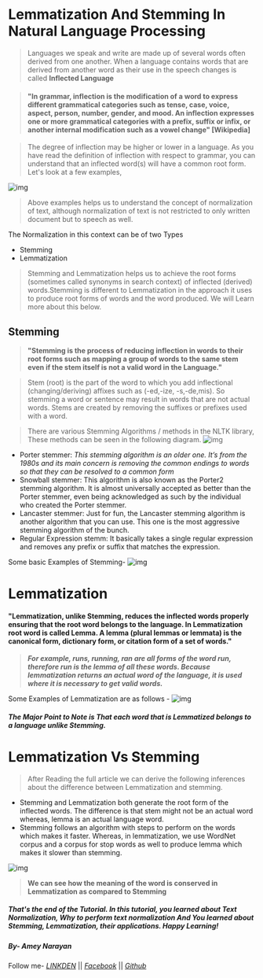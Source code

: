 #  Lemmatization And Stemming In Natural Language Processing
>Languages we speak and write are made up of several words often derived from one another. When a language contains words that are derived from another word as their use in the speech changes is called **Inflected Language**

> ####  "In grammar, inflection is the modification of a word to express different grammatical categories such as tense, case, voice, aspect, person, number, gender, and mood. An inflection expresses one or more grammatical categories with a prefix, suffix or infix, or another internal modification such as a vowel change" [Wikipedia]

>The degree of inflection may be higher or lower in a language. As you have read the definition of inflection with respect to grammar, you can understand that an inflected word(s) will have a common root form. Let's look at a few examples,

![img](https://res.cloudinary.com/dyd911kmh/image/upload/f_auto,q_auto:best/v1539984207/stemminglemmatization_n8bmou.jpg)

>Above examples helps us to understand the concept of normalization of text, although normalization of text is not restricted to only written document but to speech as well. 

The Normalization in this context can be of two Types 
* Stemming 
* Lemmatization

>Stemming and Lemmatization helps us to achieve the root forms (sometimes called synonyms in search context) of inflected (derived) words.Stemming is different to Lemmatization in the approach it uses to produce root forms of words and the word produced. We will Learn more about this below.

## Stemming

> **"Stemming is the process of reducing inflection in words to their root forms such as mapping a group of words to the same stem even if the stem itself is not a valid word in the Language."**

> Stem (root) is the part of the word to which you add inflectional (changing/deriving) affixes such as (-ed,-ize, -s,-de,mis). So stemming a word or sentence may result in words that are not actual words. Stems are created by removing the suffixes or prefixes used with a word.

>There are various Stemming Algorithms / methods in the NLTK library, These methods can be seen in the following diagram.
![img](https://www.tutorialspoint.com/natural_language_toolkit/images/stemming_algorithms.jpg)

* Porter stemmer: *This stemming algorithm is an older one. It’s from the 1980s and its main concern is removing the common endings to words so that they can be resolved to a common form*
* Snowball stemmer: This algorithm is also known as the Porter2 stemming algorithm. It is almost universally accepted as better than the Porter stemmer, even being acknowledged as such by the individual who created the Porter stemmer.
* Lancaster stemmer: Just for fun, the Lancaster stemming algorithm is another algorithm that you can use. This one is the most aggressive stemming algorithm of the bunch.
* Regular Expression stemm: It basically takes a single regular expression and removes any prefix or suffix that matches the expression.

Some basic Examples of Stemming- 
![img](https://encrypted-tbn0.gstatic.com/images?q=tbn%3AANd9GcQB544U1IwwokOrtUpO3iOx4riHTzSXnChPWg&usqp=CAU)

# Lemmatization
#### "Lemmatization, unlike Stemming, reduces the inflected words properly ensuring that the root word belongs to the language. In Lemmatization root word is called Lemma. A lemma (plural lemmas or lemmata) is the canonical form, dictionary form, or citation form of a set of words."

>***For example, runs, running, ran are all forms of the word run, therefore run is the lemma of all these words. Because lemmatization returns an actual word of the language, it is used where it is necessary to get valid words.***

Some Examples of Lemmatization are as follows - 
![img](https://kavita-ganesan.com/wp-content/uploads/2019/02/Screen-Shot-2019-02-20-at-4.49.08-PM.png)

#### *****The Major Point to Note is That each word that is Lemmatized belongs to a language unlike Stemming.*****

# Lemmatization Vs Stemming
> After Reading the full article we can derive the following inferences about the difference between Lemmatization and stemming.
* Stemming and Lemmatization both generate the root form of the inflected words. The difference is that stem might not be an actual word whereas, lemma is an actual language word.
* Stemming follows an algorithm with steps to perform on the words which makes it faster. Whereas, in lemmatization, we use WordNet corpus and a corpus for stop words as well to produce lemma which makes it slower than stemming.

![img](https://miro.medium.com/max/2050/1*ES5bt7IoInIq2YioQp2zcQ.png)

> ****We can see how the meaning of the word is conserved in Lemmatization as compared to Stemming****


##### That's the end of the Tutorial. In this tutorial, you learned about Text Normalization, Why to perform text normalization And You learned about Stemming, Lemmatization, their applications. Happy Learning!  
##### By- Amey Narayan 
Follow me-
[*LINKDEN*](https://www.linkedin.com/in/amey-narayan-32961516b/) ||
[*Facebook*](https://www.facebook.com/GD1m3y/) ||
[*Github*](https://github.com/gd1m3y)

